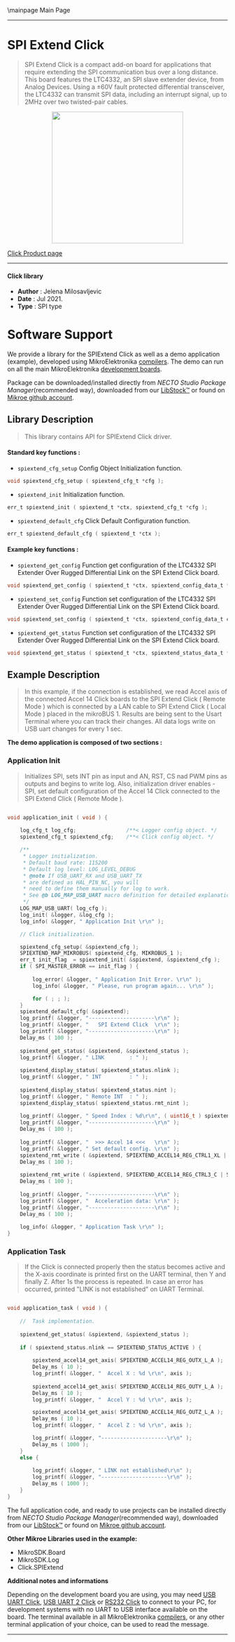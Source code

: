\mainpage Main Page

---
# SPI Extend Click

> SPI Extend Click is a compact add-on board for applications that require extending the SPI communication bus over a long distance. This board features the LTC4332, an SPI slave extender device, from Analog Devices. Using a ±60V fault protected differential transceiver, the LTC4332 can transmit SPI data, including an interrupt signal, up to 2MHz over two twisted-pair cables. 

<p align="center">
  <img src="https://download.mikroe.com/images/click_for_ide/spiextend_click.png" height=300px>
</p>

[Click Product page](https://www.mikroe.com/spi-extend-click)

---


#### Click library

- **Author**        : Jelena Milosavljevic
- **Date**          : Jul 2021.
- **Type**          : SPI type


# Software Support

We provide a library for the SPIExtend Click
as well as a demo application (example), developed using MikroElektronika
[compilers](https://www.mikroe.com/necto-studio).
The demo can run on all the main MikroElektronika [development boards](https://www.mikroe.com/development-boards).

Package can be downloaded/installed directly from *NECTO Studio Package Manager*(recommended way), downloaded from our [LibStock&trade;](https://libstock.mikroe.com) or found on [Mikroe github account](https://github.com/MikroElektronika/mikrosdk_click_v2/tree/master/clicks).

## Library Description

> This library contains API for SPIExtend Click driver.

#### Standard key functions :

- `spiextend_cfg_setup` Config Object Initialization function.
```c
void spiextend_cfg_setup ( spiextend_cfg_t *cfg );
```

- `spiextend_init` Initialization function.
```c
err_t spiextend_init ( spiextend_t *ctx, spiextend_cfg_t *cfg );
```

- `spiextend_default_cfg` Click Default Configuration function.
```c
err_t spiextend_default_cfg ( spiextend_t *ctx );
```

#### Example key functions :

- `spiextend_get_config` Function get configuration of the LTC4332 SPI Extender Over Rugged Differential Link on the SPI Extend Click board.
```c
void spiextend_get_config ( spiextend_t *ctx, spiextend_config_data_t *config_data );
```

- `spiextend_set_config` Function set configuration of the LTC4332 SPI Extender Over Rugged Differential Link on the SPI Extend Click board.
```c
void spiextend_set_config ( spiextend_t *ctx, spiextend_config_data_t config_data );
```

- `spiextend_get_status` Function set configuration of the LTC4332 SPI Extender Over Rugged Differential Link on the SPI Extend Click board.
```c
void spiextend_get_status ( spiextend_t *ctx, spiextend_status_data_t *status_data );
```

## Example Description

> In this example, if the connection is established, we read Accel axis of the connected Accel 14 Click boards to the SPI Extend Click ( Remote Mode ) which is connected by a LAN cable to 
SPI Extend Click ( Local Mode ) placed in the mikroBUS 1. Results are being sent to the Usart Terminal where you can track their changes. All data logs write on USB uart changes for every 1 sec.

**The demo application is composed of two sections :**

### Application Init

> Initializes SPI, sets INT pin as input and AN, RST, CS nad PWM pins as outputs and begins to write log. Also, initialization driver enables - SPI, set default configuration of the Accel 14 Click
connected to the SPI Extend Click ( Remote Mode ).

```c

void application_init ( void ) {
    
    log_cfg_t log_cfg;                /**< Logger config object. */
    spiextend_cfg_t spiextend_cfg;    /**< Click config object. */

    /** 
     * Logger initialization.
     * Default baud rate: 115200
     * Default log level: LOG_LEVEL_DEBUG
     * @note If USB_UART_RX and USB_UART_TX 
     * are defined as HAL_PIN_NC, you will 
     * need to define them manually for log to work. 
     * See @b LOG_MAP_USB_UART macro definition for detailed explanation.
     */
    LOG_MAP_USB_UART( log_cfg );
    log_init( &logger, &log_cfg );
    log_info( &logger, " Application Init \r\n" );

    // Click initialization.

    spiextend_cfg_setup( &spiextend_cfg );
    SPIEXTEND_MAP_MIKROBUS( spiextend_cfg, MIKROBUS_1 );
    err_t init_flag  = spiextend_init( &spiextend, &spiextend_cfg );
    if ( SPI_MASTER_ERROR == init_flag ) {
       
        log_error( &logger, " Application Init Error. \r\n" );
        log_info( &logger, " Please, run program again... \r\n" );

        for ( ; ; );
    }
    spiextend_default_cfg( &spiextend);
    log_printf( &logger, "---------------------\r\n" );
    log_printf( &logger, "   SPI Extend Click  \r\n" );
    log_printf( &logger, "---------------------\r\n" );
    Delay_ms ( 100 );
    
    spiextend_get_status( &spiextend, &spiextend_status );
    log_printf( &logger, " LINK        : " ); 
    
    spiextend_display_status( spiextend_status.nlink );
    log_printf( &logger, " INT         : " );
    
    spiextend_display_status( spiextend_status.nint );
    log_printf( &logger, " Remote INT  : " );
    spiextend_display_status( spiextend_status.rmt_nint );
    
    log_printf( &logger, " Speed Index : %d\r\n", ( uint16_t ) spiextend_status.speed_idx );
    log_printf( &logger, "---------------------\r\n" );
    Delay_ms ( 100 );
    
    log_printf( &logger, "  >>> Accel 14 <<<   \r\n" );
    log_printf( &logger, " Set default config. \r\n" );
    spiextend_rmt_write ( &spiextend, SPIEXTEND_ACCEL14_REG_CTRL1_XL | SPIEXTEND_ACCEL14_SPI_WRITE, SPIEXTEND_ACCEL14_CTRL1_XL_POWER_UP | SPIEXTEND_ACCEL14_CTRL1_XL_HIGH_RES_FS | SPIEXTEND_ACCEL14_CTRL1_XL_GSEL_4G, SPIEXTEND_SLAVE_SELECT_SS1 );
    Delay_ms ( 100 );
    
    spiextend_rmt_write ( &spiextend, SPIEXTEND_ACCEL14_REG_CTRL3_C | SPIEXTEND_ACCEL14_SPI_WRITE, SPIEXTEND_ACCEL14_CTRL3_C_BOOT_NORMAL | SPIEXTEND_ACCEL14_CTRL3_C_BDU_READ_UPDATE | SPIEXTEND_ACCEL14_CTRL3_C_INT_ACTIVE_HIGH | SPIEXTEND_ACCEL14_CTRL3_C_PP_OD_PUSH_PULL | SPIEXTEND_ACCEL14_CTRL3_C_SIM_SPI_4_WIRE | SPIEXTEND_ACCEL14_CTRL3_C_IF_INC_ENABLE | SPIEXTEND_ACCEL14_CTRL3_C_SW_RESET_DIS, SPIEXTEND_SLAVE_SELECT_SS1 );
    Delay_ms ( 100 );
    
    log_printf( &logger, "---------------------\r\n" );
    log_printf( &logger, "  Acceleration data: \r\n" );
    log_printf( &logger, "---------------------\r\n" );
    Delay_ms ( 100 );
    
    log_info( &logger, " Application Task \r\n" );
}

```

### Application Task

> If the Click is connected properly then the status becomes active and the X-axis coordinate is printed first on the UART terminal, then Y and finally Z. After 1s the process is repeated. 
In case an error has occurred, printed "LINK is not established" on UART Terminal.

```c

void application_task ( void ) {
    
    //  Task implementation.
    
    spiextend_get_status( &spiextend, &spiextend_status );
    
    if ( spiextend_status.nlink == SPIEXTEND_STATUS_ACTIVE ) {
        
        spiextend_accel14_get_axis( SPIEXTEND_ACCEL14_REG_OUTX_L_A );
        Delay_ms ( 10 );
        log_printf( &logger, "  Accel X : %d \r\n", axis );
        
        spiextend_accel14_get_axis( SPIEXTEND_ACCEL14_REG_OUTY_L_A );
        Delay_ms ( 10 );
        log_printf( &logger, "  Accel Y : %d \r\n", axis );

        spiextend_accel14_get_axis( SPIEXTEND_ACCEL14_REG_OUTZ_L_A );
        Delay_ms ( 10 );
        log_printf( &logger, "  Accel Z : %d \r\n", axis );

        log_printf( &logger, "---------------------\r\n" );
        Delay_ms ( 1000 );
    }
    else {
        
        log_printf( &logger, " LINK not established\r\n" );
        log_printf( &logger, "---------------------\r\n" );
        Delay_ms ( 1000 );
    }
}

```

The full application code, and ready to use projects can be installed directly from *NECTO Studio Package Manager*(recommended way), downloaded from our [LibStock&trade;](https://libstock.mikroe.com) or found on [Mikroe github account](https://github.com/MikroElektronika/mikrosdk_click_v2/tree/master/clicks).

**Other Mikroe Libraries used in the example:**

- MikroSDK.Board
- MikroSDK.Log
- Click.SPIExtend

**Additional notes and informations**

Depending on the development board you are using, you may need
[USB UART Click](http://shop.mikroe.com/usb-uart-click),
[USB UART 2 Click](http://shop.mikroe.com/usb-uart-2-click) or
[RS232 Click](http://shop.mikroe.com/rs232-click) to connect to your PC, for
development systems with no UART to USB interface available on the board. The
terminal available in all MikroElektronika
[compilers](http://shop.mikroe.com/compilers), or any other terminal application
of your choice, can be used to read the message.

---
